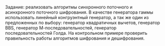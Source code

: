 Задание: реализовать алгоритмы синхронного поточного и асинхронного поточного шифрования. В качестве генератора гаммы использовать линейный конгруэнтный генератор, а так же один из предложенных по выбору: генератор квадратичных вычетов, генератор BBS, генератор М-последовательностей, генератор последовательностей Голда.
На контрольном примере проверить правильность работы алгоритмов шифрования и дешифрования.
